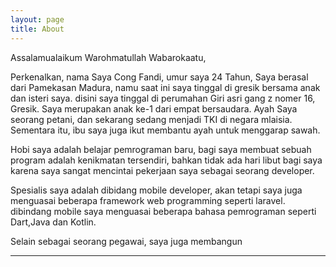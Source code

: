 ```yaml
---
layout: page
title: About
---
```


Assalamualaikum Warohmatullah Wabarokaatu, 

Perkenalkan, nama Saya Cong Fandi, umur saya 24 Tahun, Saya berasal dari Pamekasan Madura, namu saat ini saya tinggal di gresik bersama anak dan isteri saya. disini saya tinggal di perumahan Giri asri gang z nomer 16, Gresik. Saya merupakan anak ke-1 dari empat bersaudara. Ayah Saya seorang petani, dan sekarang sedang menjadi TKI di negara mlaisia. Sementara itu, ibu saya juga ikut membantu ayah untuk menggarap sawah. 

Hobi saya adalah belajar pemrograman baru, bagi saya membuat sebuah program adalah kenikmatan tersendiri, bahkan tidak ada hari libut bagi saya karena saya sangat mencintai pekerjaan saya sebagai seorang developer.

Spesialis saya adalah dibidang mobile developer, akan tetapi saya juga menguasai beberapa framework web programming seperti laravel. dibindang mobile saya menguasai beberapa bahasa pemrograman seperti Dart,Java dan Kotlin.

Selain sebagai seorang pegawai, saya juga membangun

---

